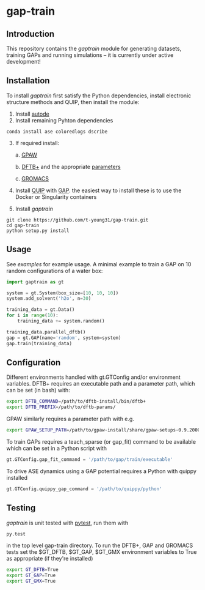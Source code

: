 # gap-train

## Introduction

This repository contains the _gaptrain_ module for generating datasets, training
GAPs and running simulations – it is currently under active development!


## Installation

To install _gaptrain_ first satisfy the Python dependencies, install electronic
structure methods and QUIP, then install the module:

1. Install [autode](https://github.com/duartegroup/autodE)
2. Install remaining Pyhton dependencies
```
conda install ase coloredlogs dscribe
```
3. If required install:

    a. [GPAW](https://wiki.fysik.dtu.dk/gpaw/install.html)

    b. [DFTB+](https://dftbplus.org) and the appropriate [parameters](https://dftb.org/parameters/download)

    c. [GROMACS](http://www.gromacs.org)

4. Install [QUIP](https://github.com/libAtoms/QUIP) with [GAP](http://www.libatoms.org/gap/gap_download.html).
the easiest way to install these is to use the Docker or Singularity containers

5. Install _gaptrain_
```
git clone https://github.com/t-young31/gap-train.git
cd gap-train
python setup.py install
```


## Usage

See _examples_ for example usage. A minimal example to train a GAP on
10 random configurations of a water box:

```python
import gaptrain as gt

system = gt.System(box_size=[10, 10, 10])
system.add_solvent('h2o', n=30)

training_data = gt.Data()
for i in range(10):
    training_data += system.random()

training_data.parallel_dftb()
gap = gt.GAP(name='random', system=system)
gap.train(training_data)
```


## Configuration

Different environments handled with gt.GTConfig and/or environment variables.
DFTB+ requires an executable path and a parameter path, which can be set (in bash) with:

```bash
export DFTB_COMMAND=/path/to/dftb-install/bin/dftb+
export DFTB_PREFIX=/path/to/dftb-params/
```

GPAW similarly requires a parameter path with e.g.

```bash
export GPAW_SETUP_PATH=/path/to/gpaw-install/share/gpaw-setups-0.9.20000
```

To train GAPs requires a teach_sparse (or gap_fit) command to be available which
can be set in a Python script with

```python
gt.GTConfig.gap_fit_command = '/path/to/gap/train/executable'
```

To drive ASE dynamics using a GAP potential requires a Python with
quippy installed

```python
gt.GTConfig.quippy_gap_command = '/path/to/quippy/python'
```


## Testing

_gaptrain_ is unit tested with [pytest](https://docs.pytest.org/en/stable/), run
them with

```bash
py.test
```

in the top level gap-train directory. To run the DFTB+, GAP and GROMACS tests
set the $GT_DFTB, $GT_GAP, $GT_GMX environment variables to True as appropriate (if they're installed)

```bash
export GT_DFTB=True
export GT_GAP=True
export GT_GMX=True
```
